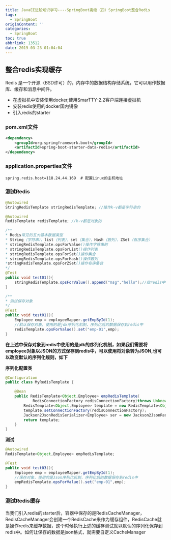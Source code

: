 ```yaml
---
title: JavaEE进阶知识学习----SpringBoot高级（四）SpringBoot整合Redis
tags:
  - SpringBoot
originContent: ''
categories:
  - SpringBoot
toc: true
abbrlink: 13512
date: 2019-03-23 01:04:04
---
```

## 整合redis实现缓存

Redis 是一个开源（BSD许可）的，内存中的数据结构存储系统，它可以用作数据库、缓存和消息中间件。 

- 在虚拟机中安装使用docker,使用SmarTTY-2.2客户端连接虚拟机
- 安装redis使用的docker国内镜像
- 引入redis的starter
<!-- more -->
### pom.xml文件

```xml
<dependency>
    <groupId>org.springframework.boot</groupId>
    <artifactId>spring-boot-starter-data-redis</artifactId>
</dependency>
```

### application.properties文件

```properties
spring.redis.host=118.24.44.169  # 配置Linux的主机地址
```

### 测试Redis

```java
@Autowired
StringRedisTemplate stringRedisTemplate; //操作k-v都是字符串的

@Autowired
RedisTemplate redisTemplate; //k-v都是对象的

/**
* Redis常见的五大基本数据类型
* String（字符串），list（列表），set（集合），Hash（散列），ZSet（有序集合）
* stringRedisTemplate.opsForValue()操作字符串的
* stringRedisTemplate.opsForList()操作列表
* stringRedisTemplate.opsForSet()操作集合
* stringRedisTemplate.opsForHash()操作散列
*stringRedisTemplate.opsForZSet()操作有序集合
*/
@Test
public void test01(){
    stringRedisTemplate.opsForValue().append("msg","hello");//给redis中key为msg追加一个hello字符串
}

/**
* 测试保存对象
*/
@Test
public void test01(){
    Employee emp = employeeMapper.getEmpById(1);
    //默认保存对象，使用的是jdk序列化机制，序列化后的数据保存到redis中
    redisTemplate.opsForValue().set("emp-01",emp);
}
```

**在上述中保存对象到redis中使用的是jdk的序列化机制，如果我们需要将employee对象以JSON的方式保存到redis中，可以使用将对象转为JSON,也可以改变默认的序列化规则，如下**

**序列化配置类**

```java
@Configuration
public class MyRedisTemplate {

    @Bean
    public RedisTemplate<Object,Employee> empRedisTemplate(
            RedisConnectionFactory redisConnectionFactory)throws UnknownHostException{
        RedisTemplate<Object,Employee> template = new RedisTemplate<Object,Employee>();
        template.setConnectionFactory(redisConnectionFactory);
        Jackson2JsonRedisSerializer<Employee> ser = new Jackson2JsonRedisSerializer<Employee>(Employee.class);
        return template;
    }
}
```

**测试**

```java
@Autowired
RedisTemplate<Object,Employee> empRedisTemplate;

@Test
public void test03(){
    Employee emp = employeeMapper.getEmpById(1);
    //保存对象，使用的是Json序列化机制，序列化后的数据保存到redis中
    empRedisTemplate.opsForValue().set("emp-01",emp);
}
```

### 测试Redis缓存

当我们引入redis的starter后，容器中保存的是RedisCacheManager，RedisCacheManager会创建一个RedisCache来作为缓存组件，RedisCache就是操作redis来缓存数据，这个时候执行上述的缓存测试就以默认的序列化保存到redis中。如何让保存的数据是json格式，就需要自定义CacheManager